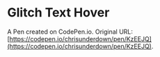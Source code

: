 # Glitch Text Hover

A Pen created on CodePen.io. Original URL: [https://codepen.io/chrisunderdown/pen/KzEEJQ](https://codepen.io/chrisunderdown/pen/KzEEJQ).

